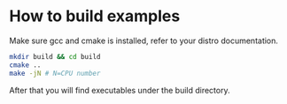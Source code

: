 # How to build examples

Make sure gcc and cmake is installed, refer to your distro documentation.

```bash
mkdir build && cd build
cmake ..
make -jN # N=CPU number
```

After that you will find executables under the build directory.
